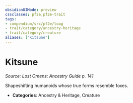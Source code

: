 ```yaml
---
obsidianUIMode: preview
cssclasses: pf2e,pf2e-trait
tags:
- compendium/src/pf2e/loag
- trait/category/ancestry-heritage
- trait/category/creature
aliases: ["Kitsune"]
---
```

# Kitsune  
*Source: Lost Omens: Ancestry Guide p. 141*  

Shapeshifting humanoids whose true forms resemble foxes.

- **Categories**: Ancestry & Heritage, Creature